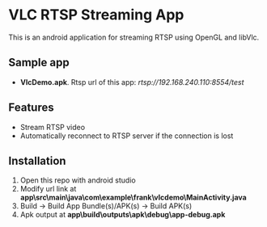 # VLC RTSP Streaming App

This is an android application for streaming RTSP using OpenGL and libVlc.

## Sample app

- **VlcDemo.apk**. Rtsp url of this app: *rtsp://192.168.240.110:8554/test*

## Features

- Stream RTSP video
- Automatically reconnect to RTSP server if the connection is lost

## Installation

1. Open this repo with android studio
2. Modify url link at **app\src\main\java\com\example\frank\vlcdemo\MainActivity.java**
3. Build -> Build App Bundle(s)/APK(s) -> Build APK(s)
4. Apk output at **app\build\outputs\apk\debug\app-debug.apk**